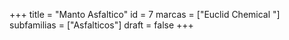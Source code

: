 +++
title = "Manto Asfaltico"
id = 7
marcas = ["Euclid Chemical "]
subfamilias = ["Asfalticos"]
draft = false
+++

<!--more-->